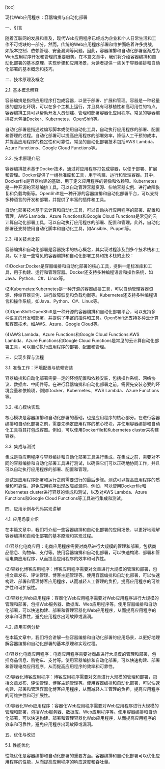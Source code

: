 
[toc]                    
                
                
现代Web应用程序：容器编排与自动化部署

一、引言

随着互联网的发展和普及，现代Web应用程序已经成为企业和个人日常生活和工作不可或缺的一部分。然而，传统的Web应用程序部署和维护面临着许多挑战，如版本控制、依赖管理、安全漏洞等问题。因此，容器编排和自动化部署逐渐成为Web应用程序开发和管理的重要趋势。在本篇文章中，我们将介绍容器编排和自动化部署的基本原理、实现步骤和应用场景，为读者提供一些关于容器编排和自动化部署的基本概念和技巧。

二、技术原理及概念

2.1. 基本概念解释

容器编排是指将应用程序打包成容器，以便于部署、扩展和管理。容器是一种轻量级的虚拟化环境，可以在多个主机上运行，并且具有可移植性和高可用性的特点。容器编排工具可以帮助开发人员创建、管理和部署容器化应用程序。常见的容器编排技术包括Docker、Kubernetes、OpenShift等。

自动化部署是指通过编写脚本或使用自动化工具，自动执行应用程序的部署、配置和管理的过程。自动化部署可以提高应用程序的部署效率，降低人工干预的成本，并提高应用程序的稳定性和可靠性。常见的自动化部署技术包括AWS Lambda、Azure Functions、Google Cloud Functions等。

2.2. 技术原理介绍

容器编排技术基于Docker技术，通过将应用程序打包成容器，以便于部署、扩展和管理。Docker提供了一组标准库和工具，用于构建、运行和管理容器。其中，Dockerfile是容器构建的基础，用于定义应用程序的镜像和依赖项。Kubernetes是一种开源的容器编排工具，可以自动管理容器资源、伸缩容器实例、进行故障恢复和负载均衡等。OpenShift是一种开源的容器编排和自动化部署平台，可以支持多种语言的开发和部署，并提供了丰富的插件和工具。

自动化部署技术基于云计算和自动化工具，可以自动执行应用程序的部署、配置和管理。AWS Lambda、Azure Functions和Google Cloud Functions是常见的云计算自动化部署工具，可以自动执行应用程序的部署、配置和管理。此外，自动化部署还支持使用自动化脚本和自动化工具，如Ansible、Puppet等。

2.3. 相关技术比较

容器编排和自动化部署是容器技术的核心概念，其实现过程涉及到多个技术栈和工具。以下是一些常见的容器编排和自动化部署工具和技术栈的比较：

(1)Docker:Docker是容器编排和自动化部署的核心工具，提供一组标准库和工具，用于构建、运行和管理容器。Docker还支持多种编程语言和操作系统，如Java、Python、C#、Linux等。

(2)Kubernetes:Kubernetes是一种开源的容器编排工具，可以自动管理容器资源、伸缩容器实例、进行故障恢复和负载均衡等。Kubernetes还支持多种编程语言和操作系统，如Java、Python、C#、Linux等。

(3)OpenShift:OpenShift是一种开源的容器编排和自动化部署平台，可以支持多种语言的开发和部署，并提供了丰富的插件和工具。OpenShift还支持多种云计算和容器技术，如AWS、Azure、Google Cloud等。

(4)AWS Lambda、Azure Functions和Google Cloud Functions:AWS Lambda、Azure Functions和Google Cloud Functions是常见的云计算自动化部署工具，可以自动执行应用程序的部署、配置和管理。

三、实现步骤与流程

3.1. 准备工作：环境配置与依赖安装

容器编排和自动化部署需要一定的环境配置和依赖安装，包括操作系统、网络协议、数据库、中间件等。在进行容器编排和自动化部署之前，需要先安装必要的环境变量和依赖项，例如Docker、Kubernetes、AWS Lambda、Azure Functions等。

3.2. 核心模块实现

核心模块是容器编排和自动化部署的基础，也是应用程序的核心部分。在进行容器编排和自动化部署之前，需要先确定应用程序的核心模块，并使用容器编排和自动化工具将其打包成容器。例如，可以使用Dockerfile和Kubernetes cluster来构建容器。

3.3. 集成与测试

集成是将应用程序与容器编排和自动化部署工具进行集成。在集成之前，需要对不同的容器编排和自动化部署工具进行测试，以确保它们可以正确地协同工作，并且可以自动执行应用程序的部署、配置和管理。

测试是应用程序部署和运行之前需要进行的最后步骤。测试可以提高应用程序的质量和可靠性，避免应用程序出现故障或漏洞。例如，可以使用Dockerfile和Kubernetes cluster进行容器的集成和测试，以及对AWS Lambda、Azure Functions和Google Cloud Functions等工具进行集成和测试。

四、应用示例与代码实现讲解

4.1. 应用场景介绍

在本篇文章中，我们将介绍一些容器编排和自动化部署的应用场景，以更好地理解容器编排和自动化部署的基本原理和实现过程。

(1)容器化电商应用：电商应用程序需要对商品进行大规模的管理和部署，包括商品信息、购物车、支付等。使用容器编排和自动化部署，可以快速构建、部署和管理电商应用程序，从而提高应用程序的效率和可靠性。

(2)容器化博客应用程序：博客应用程序需要对文章进行大规模的管理和部署，包括文章发布、评论管理、博客主题管理等。使用容器编排和自动化部署，可以快速构建、部署和管理博客应用程序，从而减轻人工管理的负担，提高应用程序的可维护性和可扩展性。

(3)容器化Web应用程序：容器化Web应用程序需要对Web应用程序进行大规模的管理和部署，包括Web服务器、数据库、Web应用程序等。使用容器编排和自动化部署，可以快速构建、部署和管理容器化Web应用程序，从而提高应用程序的效率和可靠性，避免应用程序出现故障或漏洞。

4.2. 应用实例分析

在本篇文章中，我们将会讲解一些容器编排和自动化部署的应用场景，以更好地理解容器编排和自动化部署的基本原理和实现过程。

(1)容器化电商应用程序：电商应用程序需要对商品进行大规模的管理和部署，包括商品信息、购物车、支付等。使用容器编排和自动化部署，可以快速构建、部署和管理电商应用程序，从而提高应用程序的效率和可靠性。

(2)容器化博客应用程序：博客应用程序需要对文章进行大规模的管理和部署，包括文章发布、评论管理、博客主题管理等。使用容器编排和自动化部署，可以快速构建、部署和管理容器化博客应用程序，从而减轻人工管理的负担，提高应用程序的可维护性和可扩展性。

(3)容器化Web应用程序：容器化Web应用程序需要对Web应用程序进行大规模的管理和部署，包括Web服务器、数据库、Web应用程序等。使用容器编排和自动化部署，可以快速构建、部署和管理容器化Web应用程序，从而提高应用程序的效率和可靠性，避免应用程序出现故障或漏洞。

五、优化与改进

5.1. 性能优化

性能优化是容器编排和自动化部署的重要方面。容器编排和自动化部署可以优化应用程序的性能，从而提高应用程序的响应速度和吞吐量。

